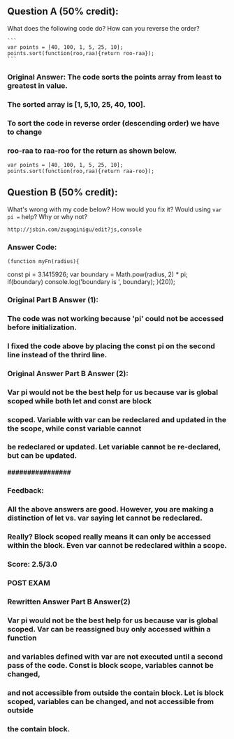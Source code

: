 ## Question A (50% credit): 

What does the following code do?  How can you reverse the order?

    ```
    var points = [40, 100, 1, 5, 25, 10];
    points.sort(function(roo,raa){return roo-raa});
    ```
### Original Answer: The code sorts the points array from least to greatest in value.
###         The sorted array is [1, 5,10, 25, 40, 100].

###         To sort the code in reverse order (descending order) we have to change
###         roo-raa to raa-roo for the return as shown below.
    var points = [40, 100, 1, 5, 25, 10];
    points.sort(function(roo,raa){return raa-roo});


## Question B (50% credit): 

What's wrong with my code below?  How would you fix it?  Would using `var pi =` help? Why or why not?

    http://jsbin.com/zugaginigu/edit?js,console

### Answer Code:    
    
    (function myFn(radius){
   const pi = 3.1415926;
    var boundary = Math.pow(radius, 2) * pi;    
    if(boundary) console.log('boundary is ', boundary);
}(20));

### Original Part B Answer (1): 
### The code was not working because 'pi' could not be accessed before initialization.
### I fixed the code above by placing the const pi on the second line instead of the thrird line.

### Original Answer Part B Answer (2):
### Var pi would not be the best help for us because var is global scoped while both let and const are block 
### scoped. Variable with var can be redeclared and updated in the the scope, while const variable cannot
### be redeclared or updated. Let variable cannot be re-declared, but can be updated.

##### ################ ############################################################################################

### Feedback:
### All the above answers are good.  However, you are making a distinction of let vs. var saying let cannot be redeclared.  
### Really?  Block scoped really means it can only be accessed within the block.  Even var cannot be redeclared within a scope.
### Score: 2.5/3.0


### POST EXAM
### Rewritten Answer Part B Answer(2)
### Var pi would not be the best help for us because var is global scoped. Var can be reassigned buy only accessed within a function
### and variables defined with var are not executed until a second pass of the code. Const is block scope, variables cannot be changed, 
### and not accessible from outside the contain block. Let is block scoped, variables can be changed, and not accessible from outside 
### the contain block.